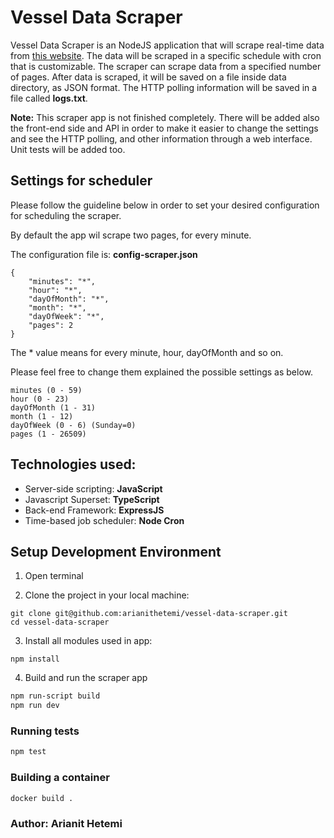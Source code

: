 # Vessel Data Scraper

Vessel Data Scraper is an NodeJS application that will scrape real-time data from [this website](https://www.myshiptracking.com/). The data will be scraped in a specific schedule with cron that is customizable. The scraper can scrape data from a specified number of pages. After data is scraped, it will be saved on a file inside data directory, as JSON format. The HTTP polling information will be saved in a file called **logs.txt**.

**Note:** This scraper app is not finished completely. There will be added also the front-end side and API in order to make it easier to change the settings and see the HTTP polling, and other information through a web interface. Unit tests will be added too.

## Settings for scheduler
Please follow the guideline below in order to set your desired configuration for scheduling the scraper.

By default the app wil scrape two pages, for every minute.

The configuration file is: **config-scraper.json**
```
{
	"minutes": "*", 
	"hour": "*",
	"dayOfMonth": "*",
	"month": "*",
	"dayOfWeek": "*",
	"pages": 2
}
```
The * value means for every minute, hour, dayOfMonth and so on.

Please feel free to change them explained the possible settings as below.
```
minutes (0 - 59)
hour (0 - 23)
dayOfMonth (1 - 31)
month (1 - 12)
dayOfWeek (0 - 6) (Sunday=0)
pages (1 - 26509)
```

## Technologies used:
 * Server-side scripting: **JavaScript**
 * Javascript Superset: **TypeScript**
 * Back-end Framework: **ExpressJS**
 * Time-based job scheduler: **Node Cron**

## Setup Development Environment

1. Open terminal

2. Clone the project in your local machine:
```
git clone git@github.com:arianithetemi/vessel-data-scraper.git
cd vessel-data-scraper
```
3. Install all modules used in app:
```
npm install
```
4. Build and run the scraper app
```bash
npm run-script build
npm run dev
```

### Running tests

```bash
npm test
```

### Building a container

```bash
docker build .
```

### Author: Arianit Hetemi
